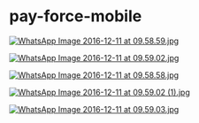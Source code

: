 # pay-force-mobile

[![WhatsApp Image 2016-12-11 at 09.58.59.jpg](https://s18.postimg.org/z6dkudzax/Whats_App_Image_2016_12_11_at_09_58_59.jpg)](https://postimg.org/image/63zarkd11/)

[![WhatsApp Image 2016-12-11 at 09.59.02.jpg](https://s18.postimg.org/p7sm7wpvd/Whats_App_Image_2016_12_11_at_09_59_02.jpg)](https://postimg.org/image/vlhpb5ur9/)

[![WhatsApp Image 2016-12-11 at 09.58.58.jpg](https://s18.postimg.org/bgo55p0xl/Whats_App_Image_2016_12_11_at_09_58_58.jpg)](https://postimg.org/image/40ovjwd85/)

[![WhatsApp Image 2016-12-11 at 09.59.02 (1).jpg](https://s18.postimg.org/ogzw24ni1/Whats_App_Image_2016_12_11_at_09_59_02_1.jpg)](https://postimg.org/image/istlb8j5h/)


[![WhatsApp Image 2016-12-11 at 09.59.03.jpg](https://s18.postimg.org/6csa3r0ft/Whats_App_Image_2016_12_11_at_09_59_03.jpg)](https://postimg.org/image/72b2g40z9/)
